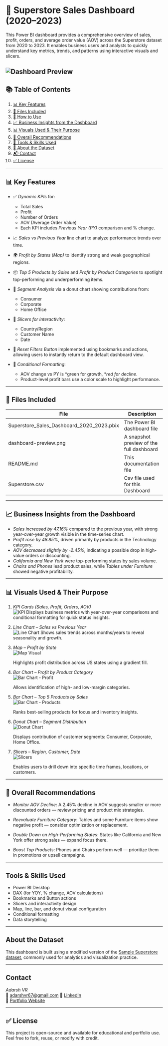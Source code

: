 # 🛒 Superstore Sales Dashboard (2020–2023)

This Power BI dashboard provides a comprehensive overview of sales, profit, orders, and average order value (AOV) across the Superstore dataset from 2020 to 2023. It enables business users and analysts to quickly understand key metrics, trends, and patterns using interactive visuals and slicers.

![Dashboard Preview](https://github.com/user-attachments/assets/9033382b-947c-4119-aaa8-5493701a833d)
---

## 📚 Table of Contents

1. [📊 Key Features](#-key-features)  
2. [📁 Files Included](#-files-included)  
3. [📌 How to Use](#-how-to-use)  
4. [📈 Business Insights from the Dashboard](#-business-insights-from-the-dashboard)  
5. [📊 Visuals Used & Their Purpose](#-visuals-used--their-purpose)  
6. [📌 Overall Recommendations](#-overall-recommendations)  
7. [🧠 Tools & Skills Used](#-tools--skills-used)  
8. [📌 About the Dataset](#-about-the-dataset)  
9. [📬 Contact](#-contact)  
10. [✅ License](#-license)

---

## 📊 Key Features

- ✅ *Dynamic KPIs* for:
  - Total Sales
  - Profit
  - Number of Orders
  - AOV (Average Order Value)
  - Each KPI includes *Previous Year (PY)* comparison and % change.
  
- 📈 *Sales vs Previous Year* line chart to analyze performance trends over time.
  
- 🌍 *Profit by States (Map)* to identify strong and weak geographical regions.
  
- 📦 *Top 5 Products by Sales* and *Profit by Product Categories* to spotlight top-performing and underperforming items.

- 🧩 *Segment Analysis* via a donut chart showing contributions from:
  - Consumer
  - Corporate
  - Home Office

- 🔎 *Slicers for Interactivity*:
  - Country/Region
  - Customer Name
  - Date
  
- 🔄 *Reset Filters Button* implemented using bookmarks and actions, allowing users to instantly return to the default dashboard view.

- 🎯 *Conditional Formatting*:
  - AOV change vs PY is *green for growth, **red for decline*.
  - Product-level profit bars use a color scale to highlight performance.

---

## 📁 Files Included

| File | Description |
|------|-------------|
| Superstore_Sales_Dashboard_2020_2023.pbix | The Power BI dashboard file |
| dashboard-preview.png | A snapshot preview of the full dashboard |
| README.md | This documentation file |
| Superstore.csv | Csv file used for this Dashboard |


---


## 📈 Business Insights from the Dashboard

- *Sales increased by 47.16%* compared to the previous year, with strong year-over-year growth visible in the time-series chart.
- *Profit rose by 48.85%*, driven primarily by products in the Technology category.
- *AOV decreased slightly by -2.45%*, indicating a possible drop in high-value orders or discounting.
- *California and New York* were top-performing states by sales volume.
- *Chairs and Phones* lead product sales, while *Tables under Furniture* showed negative profitability.

---

## 📊 Visuals Used & Their Purpose

1. *KPI Cards (Sales, Profit, Orders, AOV)*  
   ![KPI](https://github.com/user-attachments/assets/d5804014-2774-4ccb-ab4d-5d3a479045cf) 
   Displays business metrics with year-over-year comparisons and conditional formatting for quick status insights.

2. *Line Chart – Sales vs Previous Year*  
   ![Line Chart](https://github.com/user-attachments/assets/b8b541ab-0017-4261-b597-f7e50efc4e4b) 
   Shows sales trends across months/years to reveal seasonality and growth.

3. *Map – Profit by State*  
   ![Map Visual](https://github.com/user-attachments/assets/1dbf4599-4f31-4d17-bc85-038669634b14)

   Highlights profit distribution across US states using a gradient fill.

4. *Bar Chart – Profit by Product Category*  
   ![Bar Chart - Profit](https://github.com/user-attachments/assets/9d2a7d17-9af6-437b-876d-7d2776dcb559)

   Allows identification of high- and low-margin categories.

5. *Bar Chart – Top 5 Products by Sales*  
   ![Bar Chart - Products](https://github.com/user-attachments/assets/dc115954-e931-45a4-bd22-d8f8bd88ae57)

   Ranks best-selling products for focus and inventory insights.

6. *Donut Chart – Segment Distribution*  
   ![Donut Chart](https://github.com/user-attachments/assets/54ade3b1-c092-4710-a3a4-a7b873af6f22)
  
   Displays contribution of customer segments: Consumer, Corporate, Home Office.

7. *Slicers – Region, Customer, Date*  
   ![Slicers](https://github.com/user-attachments/assets/b52a3f34-8211-40c5-a214-fed5871ee64b)

   Enables users to drill down into specific time frames, locations, or customers.


---

## 📌 Overall Recommendations

-  *Monitor AOV Decline*: A 2.45% decline in AOV suggests smaller or more discounted orders — review pricing and product mix strategies.

-  *Reevaluate Furniture Category*: Tables and some Furniture items show negative profit — consider optimization or replacement.

-  *Double Down on High-Performing States*: States like California and New York offer strong sales — expand focus there.

-  *Boost Top Products*: Phones and Chairs perform well — prioritize them in promotions or upsell campaigns.

---

## Tools & Skills Used

- Power BI Desktop
- DAX (for YOY, % change, AOV calculations)
- Bookmarks and Button actions
- Slicers and interactivity design
- Map, line, bar, and donut visual configuration
- Conditional formatting
- Data storytelling

---

##  About the Dataset

This dashboard is built using a modified version of the [Sample Superstore dataset](https://www.kaggle.com/datasets/vivek468/superstore-dataset-final), commonly used for analytics and visualization practice.

---

##  Contact

*Adarsh VR*  
📧 adarshvr67@gmail.com 
🔗 [LinkedIn](https://www.linkedin.com/in/adarsh-vr96)  
🔗 [Portfolio Website](https://adarshvr-96.github.io/Portfolio)

---

## ✅ License

This project is open-source and available for educational and portfolio use. Feel free to fork, reuse, or modify with credit.
